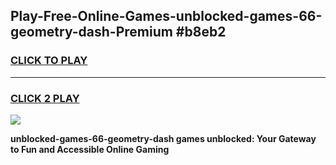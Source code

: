
## Play-Free-Online-Games-unblocked-games-66-geometry-dash-Premium #b8eb2
<h3>
<a href="https://premium.freeplayer.one?title=unblocked-games-66-geometry-dash&ref=8M">CLICK TO PLAY</a></h3>
<hr>

<h3>
<a href="https://premium.freeplayer.one?title=unblocked-games-66-geometry-dash&ref=8M">CLICK 2 PLAY</a>
  
</h3>

<a href="https://premium.freeplayer.one?title=unblocked-games-66-geometry-dash&ref=8M"><img src="https://clearcache.store/games.png"></a>


**unblocked-games-66-geometry-dash games unblocked: Your Gateway to Fun and Accessible Online Gaming**
